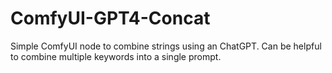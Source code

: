 # ComfyUI-GPT4-Concat
Simple ComfyUI node to combine strings using an ChatGPT. Can be helpful to combine multiple keywords into a single prompt.
